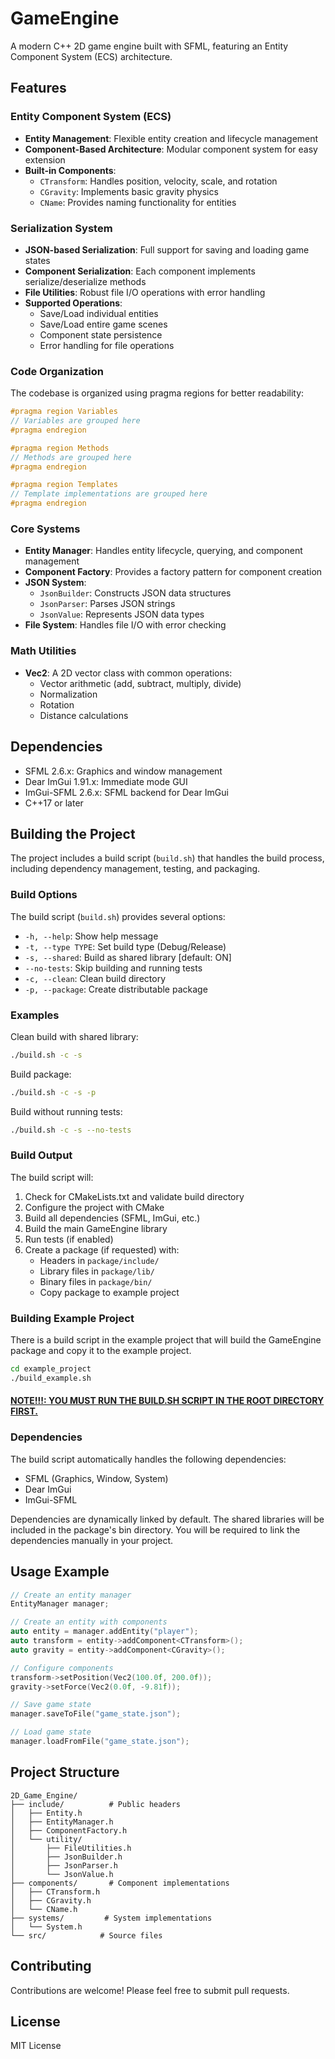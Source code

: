 # GameEngine

A modern C++ 2D game engine built with SFML, featuring an Entity Component System (ECS) architecture.

## Features

### Entity Component System (ECS)
- **Entity Management**: Flexible entity creation and lifecycle management
- **Component-Based Architecture**: Modular component system for easy extension
- **Built-in Components**:
  - `CTransform`: Handles position, velocity, scale, and rotation
  - `CGravity`: Implements basic gravity physics
  - `CName`: Provides naming functionality for entities

### Serialization System
- **JSON-based Serialization**: Full support for saving and loading game states
- **Component Serialization**: Each component implements serialize/deserialize methods
- **File Utilities**: Robust file I/O operations with error handling
- **Supported Operations**:
  - Save/Load individual entities
  - Save/Load entire game scenes
  - Component state persistence
  - Error handling for file operations

### Code Organization
The codebase is organized using pragma regions for better readability:
```cpp
#pragma region Variables
// Variables are grouped here
#pragma endregion

#pragma region Methods
// Methods are grouped here
#pragma endregion

#pragma region Templates
// Template implementations are grouped here
#pragma endregion
```

### Core Systems
- **Entity Manager**: Handles entity lifecycle, querying, and component management
- **Component Factory**: Provides a factory pattern for component creation
- **JSON System**:
  - `JsonBuilder`: Constructs JSON data structures
  - `JsonParser`: Parses JSON strings
  - `JsonValue`: Represents JSON data types
- **File System**: Handles file I/O with error checking

### Math Utilities
- **Vec2**: A 2D vector class with common operations:
  - Vector arithmetic (add, subtract, multiply, divide)
  - Normalization
  - Rotation
  - Distance calculations

## Dependencies
- SFML 2.6.x: Graphics and window management
- Dear ImGui 1.91.x: Immediate mode GUI
- ImGui-SFML 2.6.x: SFML backend for Dear ImGui
- C++17 or later

## Building the Project

The project includes a build script (`build.sh`) that handles the build process, including dependency management, testing, and packaging.

### Build Options

The build script (`build.sh`) provides several options:

- `-h, --help`: Show help message
- `-t, --type TYPE`: Set build type (Debug/Release)
- `-s, --shared`: Build as shared library [default: ON]
- `--no-tests`: Skip building and running tests
- `-c, --clean`: Clean build directory
- `-p, --package`: Create distributable package

### Examples

Clean build with shared library:
```bash
./build.sh -c -s
```

Build package:
```bash
./build.sh -c -s -p
```

Build without running tests:
```bash
./build.sh -c -s --no-tests
```

### Build Output

The build script will:
1. Check for CMakeLists.txt and validate build directory
2. Configure the project with CMake
3. Build all dependencies (SFML, ImGui, etc.)
4. Build the main GameEngine library
5. Run tests (if enabled)
6. Create a package (if requested) with:
   - Headers in `package/include/`
   - Library files in `package/lib/`
   - Binary files in `package/bin/`
   - Copy package to example project

### Building Example Project

There is a build script in the example project that will build the GameEngine package and copy it to the example project.
``` bash
cd example_project
./build_example.sh
```
#### <u><b>NOTE!!!: YOU MUST RUN THE BUILD.SH SCRIPT IN THE ROOT DIRECTORY FIRST.</b></u>

### Dependencies
The build script automatically handles the following dependencies:
- SFML (Graphics, Window, System)
- Dear ImGui
- ImGui-SFML

Dependencies are dynamically linked by default. The shared libraries will be included in the package's bin directory.
You will be required to link the dependencies manually in your project.

## Usage Example
```cpp
// Create an entity manager
EntityManager manager;

// Create an entity with components
auto entity = manager.addEntity("player");
auto transform = entity->addComponent<CTransform>();
auto gravity = entity->addComponent<CGravity>();

// Configure components
transform->setPosition(Vec2(100.0f, 200.0f));
gravity->setForce(Vec2(0.0f, -9.81f));

// Save game state
manager.saveToFile("game_state.json");

// Load game state
manager.loadFromFile("game_state.json");
```

## Project Structure
```
2D_Game_Engine/
├── include/          # Public headers
│   ├── Entity.h
│   ├── EntityManager.h
│   ├── ComponentFactory.h
│   └── utility/
│       ├── FileUtilities.h
│       ├── JsonBuilder.h
│       ├── JsonParser.h
│       └── JsonValue.h
├── components/       # Component implementations
│   ├── CTransform.h
│   ├── CGravity.h
│   └── CName.h
├── systems/         # System implementations
│   └── System.h
└── src/            # Source files
```

## Contributing
Contributions are welcome! Please feel free to submit pull requests.

## License
MIT License